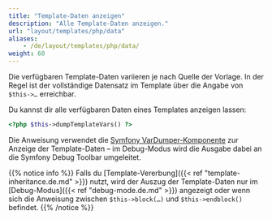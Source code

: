 ```yaml
---
title: "Template-Daten anzeigen"
description: "Alle Template-Daten anzeigen."
url: "layout/templates/php/data"
aliases:
    - /de/layout/templates/php/data/
weight: 60
---
```


Die verfügbaren Template-Daten variieren je nach Quelle der Vorlage. In der Regel ist der vollständige 
Datensatz im Template über die Angabe von `$this->…` erreichbar.

Du kannst dir alle verfügbaren Daten eines Templates anzeigen lassen: 

```php
<?php $this->dumpTemplateVars() ?>
```

Die Anweisung verwendet die [Symfony VarDumper-Komponente](https://symfony.com/doc/current/components/var_dumper.html) 
zur Anzeige der Template-Daten – im Debug-Modus wird die Ausgabe dabei an die Symfony Debug Toolbar umgeleitet.  

{{% notice info %}}
Falls du [Template-Vererbung]({{< ref "template-inheritance.de.md" >}}) nutzt, wird der Auszug der Template-Daten nur im 
[Debug-Modus]({{< ref "debug-mode.de.md" >}}) angezeigt oder wenn sich die Anweisung zwischen `$this->block(…)` und
`$this->endblock()` befindet.
{{% /notice %}}
